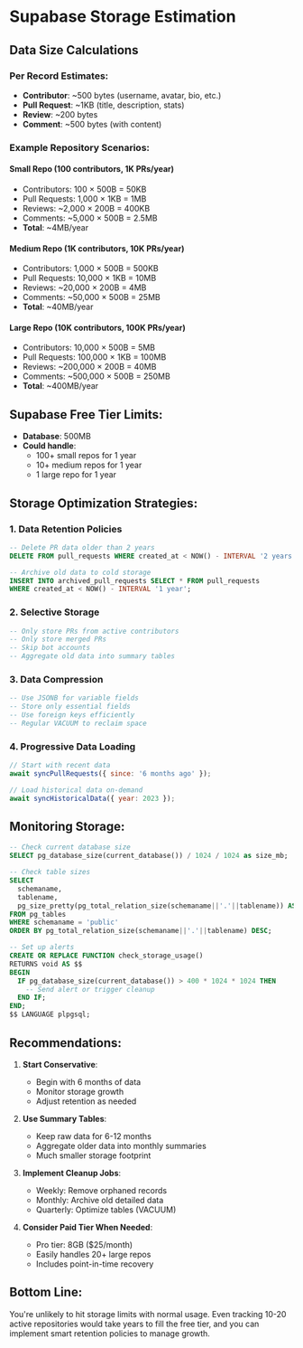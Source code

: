 # Supabase Storage Estimation

## Data Size Calculations

### Per Record Estimates:
- **Contributor**: ~500 bytes (username, avatar, bio, etc.)
- **Pull Request**: ~1KB (title, description, stats)
- **Review**: ~200 bytes
- **Comment**: ~500 bytes (with content)

### Example Repository Scenarios:

#### Small Repo (100 contributors, 1K PRs/year)
- Contributors: 100 × 500B = 50KB
- Pull Requests: 1,000 × 1KB = 1MB
- Reviews: ~2,000 × 200B = 400KB
- Comments: ~5,000 × 500B = 2.5MB
- **Total**: ~4MB/year

#### Medium Repo (1K contributors, 10K PRs/year)
- Contributors: 1,000 × 500B = 500KB
- Pull Requests: 10,000 × 1KB = 10MB
- Reviews: ~20,000 × 200B = 4MB
- Comments: ~50,000 × 500B = 25MB
- **Total**: ~40MB/year

#### Large Repo (10K contributors, 100K PRs/year)
- Contributors: 10,000 × 500B = 5MB
- Pull Requests: 100,000 × 1KB = 100MB
- Reviews: ~200,000 × 200B = 40MB
- Comments: ~500,000 × 500B = 250MB
- **Total**: ~400MB/year

## Supabase Free Tier Limits:
- **Database**: 500MB
- **Could handle**: 
  - 100+ small repos for 1 year
  - 10+ medium repos for 1 year
  - 1 large repo for 1 year

## Storage Optimization Strategies:

### 1. **Data Retention Policies**
```sql
-- Delete PR data older than 2 years
DELETE FROM pull_requests WHERE created_at < NOW() - INTERVAL '2 years';

-- Archive old data to cold storage
INSERT INTO archived_pull_requests SELECT * FROM pull_requests 
WHERE created_at < NOW() - INTERVAL '1 year';
```

### 2. **Selective Storage**
```sql
-- Only store PRs from active contributors
-- Only store merged PRs
-- Skip bot accounts
-- Aggregate old data into summary tables
```

### 3. **Data Compression**
```sql
-- Use JSONB for variable fields
-- Store only essential fields
-- Use foreign keys efficiently
-- Regular VACUUM to reclaim space
```

### 4. **Progressive Data Loading**
```javascript
// Start with recent data
await syncPullRequests({ since: '6 months ago' });

// Load historical data on-demand
await syncHistoricalData({ year: 2023 });
```

## Monitoring Storage:

```sql
-- Check current database size
SELECT pg_database_size(current_database()) / 1024 / 1024 as size_mb;

-- Check table sizes
SELECT 
  schemaname,
  tablename,
  pg_size_pretty(pg_total_relation_size(schemaname||'.'||tablename)) AS size
FROM pg_tables
WHERE schemaname = 'public'
ORDER BY pg_total_relation_size(schemaname||'.'||tablename) DESC;

-- Set up alerts
CREATE OR REPLACE FUNCTION check_storage_usage()
RETURNS void AS $$
BEGIN
  IF pg_database_size(current_database()) > 400 * 1024 * 1024 THEN
    -- Send alert or trigger cleanup
  END IF;
END;
$$ LANGUAGE plpgsql;
```

## Recommendations:

1. **Start Conservative**: 
   - Begin with 6 months of data
   - Monitor storage growth
   - Adjust retention as needed

2. **Use Summary Tables**:
   - Keep raw data for 6-12 months
   - Aggregate older data into monthly summaries
   - Much smaller storage footprint

3. **Implement Cleanup Jobs**:
   - Weekly: Remove orphaned records
   - Monthly: Archive old detailed data
   - Quarterly: Optimize tables (VACUUM)

4. **Consider Paid Tier When Needed**:
   - Pro tier: 8GB ($25/month)
   - Easily handles 20+ large repos
   - Includes point-in-time recovery

## Bottom Line:
You're unlikely to hit storage limits with normal usage. Even tracking 10-20 active repositories would take years to fill the free tier, and you can implement smart retention policies to manage growth.